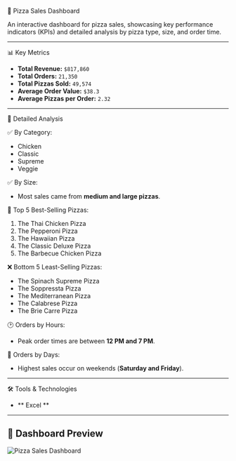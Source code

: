  🍕 Pizza Sales Dashboard  

An interactive dashboard for pizza sales, showcasing key performance indicators (KPIs) and detailed analysis by pizza type, size, and order time.  

---

 📊 Key Metrics
- **Total Revenue:** `$817,860`  
- **Total Orders:** `21,350`  
- **Total Pizzas Sold:** `49,574`  
- **Average Order Value:** `$38.3`  
- **Average Pizzas per Order:** `2.32`  

---

 🔎 Detailed Analysis

 ✅ By Category:
- Chicken  
- Classic  
- Supreme  
- Veggie  

 ✅ By Size:
- Most sales came from **medium and large pizzas**.  

🍕 Top 5 Best-Selling Pizzas:
1. The Thai Chicken Pizza  
2. The Pepperoni Pizza  
3. The Hawaiian Pizza  
4. The Classic Deluxe Pizza  
5. The Barbecue Chicken Pizza  

❌ Bottom 5 Least-Selling Pizzas:
- The Spinach Supreme Pizza  
- The Soppressta Pizza  
- The Mediterranean Pizza  
- The Calabrese Pizza  
- The Brie Carre Pizza  

 🕑 Orders by Hours:
- Peak order times are between **12 PM and 7 PM**.  

📅 Orders by Days:
- Highest sales occur on weekends (**Saturday and Friday**).  

---

 🛠️ Tools & Technologies
- ** Excel **  


---

## 📸 Dashboard Preview
![Pizza Sales Dashboard]([pizzasales].jpg)




